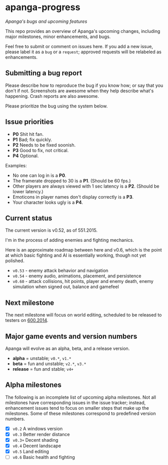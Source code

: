 # apanga-progress
*Apanga's bugs and upcoming features*

This repo provides an overview of Apanga's
upcoming changes, including major milestones,
minor enhancements, and bugs.

Feel free to submit or comment on issues here.
If you add a new issue, please label it as a
`bug` or a `request`; approved requests will be
relabeled as enhancements.

## Submitting a bug report

Please describe how to reproduce the bug if
you know how; or say that you don't if not.
Screenshots are awesome when they help describe
what's happening. Crash reports are also awesome.

Please prioritize the bug using the system below.

## Issue priorities

* **P0** Shit hit fan.
* **P1** Bad; fix quickly.
* **P2** Needs to be fixed soonish.
* **P3** Good to fix, not critical.
* **P4** Optional.

Examples:

* No one can log in is a **P0**.
* The framerate dropped to 30 is a **P1**. (Should be 60 fps.)
* Other players are always viewed with 1 sec latency is a **P2**. (Should be lower latency.)
* Emoticons in player names don't display correctly is a **P3**.
* Your character looks ugly is a **P4**.

## Current status

The current version is v0.52, as of 551.2015.

I'm in the process of adding enemies and fighting mechanics.

Here is an approximate roadmap between here and v0.6, which is the point at
which basic fighting and AI is essentially working, though not yet polished.

* `v0.53` - enemy attack behavior and navigation
* `v0.54` - enemy audio, animations, placement, and persistence
* `v0.60` - attack collisions, hit points, player and enemy death, enemy simulation when
signed out, balance and gamefeel

## Next milestone

The next milestone will focus on world editing, scheduled to
be released to testers on [600.2014](http://tylerneylon.com/a/7date/).

## Major game events and version numbers

Apanga will evolve as an alpha, beta, and a release version.

* **alpha** = unstable; `v0.*`, `v1.*`
* **beta** = fun and unstable; `v2.*`, `v3.*`
* **release** = fun and stable; `v4+`

## Alpha milestones

The following is an incomplete list of upcoming alpha milestones.
Not all milestones have corresponding issues in the
issue tracker; instead, enhancement issues tend to focus on smaller steps
that make up the milestones. Some of these milestones
correspond to predefined version numbers.

* [x] `v0.2` A windows version
* [x] `v0.3` Better render distance
* [x] `v0.3+` Decent shading
* [x] `v0.4` Decent landscape
* [x] `v0.5` Land editing
* [ ] `v0.6` Basic health and fighting
